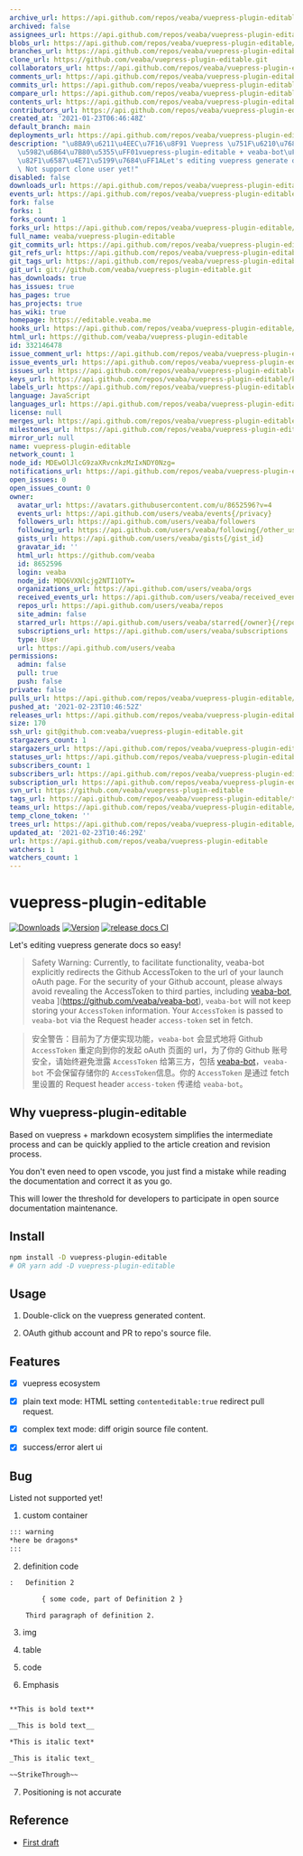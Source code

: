 ```yaml
---
archive_url: https://api.github.com/repos/veaba/vuepress-plugin-editable/{archive_format}{/ref}
archived: false
assignees_url: https://api.github.com/repos/veaba/vuepress-plugin-editable/assignees{/user}
blobs_url: https://api.github.com/repos/veaba/vuepress-plugin-editable/git/blobs{/sha}
branches_url: https://api.github.com/repos/veaba/vuepress-plugin-editable/branches{/branch}
clone_url: https://github.com/veaba/vuepress-plugin-editable.git
collaborators_url: https://api.github.com/repos/veaba/vuepress-plugin-editable/collaborators{/collaborator}
comments_url: https://api.github.com/repos/veaba/vuepress-plugin-editable/comments{/number}
commits_url: https://api.github.com/repos/veaba/vuepress-plugin-editable/commits{/sha}
compare_url: https://api.github.com/repos/veaba/vuepress-plugin-editable/compare/{base}...{head}
contents_url: https://api.github.com/repos/veaba/vuepress-plugin-editable/contents/{+path}
contributors_url: https://api.github.com/repos/veaba/vuepress-plugin-editable/contributors
created_at: '2021-01-23T06:46:48Z'
default_branch: main
deployments_url: https://api.github.com/repos/veaba/vuepress-plugin-editable/deployments
description: "\u8BA9\u6211\u4EEC\u7F16\u8F91 Vuepress \u751F\u6210\u7684\u6587\u6863\
  \u5982\u6B64\u7B80\u5355\uFF01vuepress-plugin-editable + veaba-bot\uFF08\u4EE5\u4E0B\
  \u82F1\u6587\u4E71\u5199\u7684\uFF1ALet's editing vuepress generate docs so easy!\uFF09\
  \ Not support clone user yet!"
disabled: false
downloads_url: https://api.github.com/repos/veaba/vuepress-plugin-editable/downloads
events_url: https://api.github.com/repos/veaba/vuepress-plugin-editable/events
fork: false
forks: 1
forks_count: 1
forks_url: https://api.github.com/repos/veaba/vuepress-plugin-editable/forks
full_name: veaba/vuepress-plugin-editable
git_commits_url: https://api.github.com/repos/veaba/vuepress-plugin-editable/git/commits{/sha}
git_refs_url: https://api.github.com/repos/veaba/vuepress-plugin-editable/git/refs{/sha}
git_tags_url: https://api.github.com/repos/veaba/vuepress-plugin-editable/git/tags{/sha}
git_url: git://github.com/veaba/vuepress-plugin-editable.git
has_downloads: true
has_issues: true
has_pages: true
has_projects: true
has_wiki: true
homepage: https://editable.veaba.me
hooks_url: https://api.github.com/repos/veaba/vuepress-plugin-editable/hooks
html_url: https://github.com/veaba/vuepress-plugin-editable
id: 332146478
issue_comment_url: https://api.github.com/repos/veaba/vuepress-plugin-editable/issues/comments{/number}
issue_events_url: https://api.github.com/repos/veaba/vuepress-plugin-editable/issues/events{/number}
issues_url: https://api.github.com/repos/veaba/vuepress-plugin-editable/issues{/number}
keys_url: https://api.github.com/repos/veaba/vuepress-plugin-editable/keys{/key_id}
labels_url: https://api.github.com/repos/veaba/vuepress-plugin-editable/labels{/name}
language: JavaScript
languages_url: https://api.github.com/repos/veaba/vuepress-plugin-editable/languages
license: null
merges_url: https://api.github.com/repos/veaba/vuepress-plugin-editable/merges
milestones_url: https://api.github.com/repos/veaba/vuepress-plugin-editable/milestones{/number}
mirror_url: null
name: vuepress-plugin-editable
network_count: 1
node_id: MDEwOlJlcG9zaXRvcnkzMzIxNDY0Nzg=
notifications_url: https://api.github.com/repos/veaba/vuepress-plugin-editable/notifications{?since,all,participating}
open_issues: 0
open_issues_count: 0
owner:
  avatar_url: https://avatars.githubusercontent.com/u/8652596?v=4
  events_url: https://api.github.com/users/veaba/events{/privacy}
  followers_url: https://api.github.com/users/veaba/followers
  following_url: https://api.github.com/users/veaba/following{/other_user}
  gists_url: https://api.github.com/users/veaba/gists{/gist_id}
  gravatar_id: ''
  html_url: https://github.com/veaba
  id: 8652596
  login: veaba
  node_id: MDQ6VXNlcjg2NTI1OTY=
  organizations_url: https://api.github.com/users/veaba/orgs
  received_events_url: https://api.github.com/users/veaba/received_events
  repos_url: https://api.github.com/users/veaba/repos
  site_admin: false
  starred_url: https://api.github.com/users/veaba/starred{/owner}{/repo}
  subscriptions_url: https://api.github.com/users/veaba/subscriptions
  type: User
  url: https://api.github.com/users/veaba
permissions:
  admin: false
  pull: true
  push: false
private: false
pulls_url: https://api.github.com/repos/veaba/vuepress-plugin-editable/pulls{/number}
pushed_at: '2021-02-23T10:46:52Z'
releases_url: https://api.github.com/repos/veaba/vuepress-plugin-editable/releases{/id}
size: 170
ssh_url: git@github.com:veaba/vuepress-plugin-editable.git
stargazers_count: 1
stargazers_url: https://api.github.com/repos/veaba/vuepress-plugin-editable/stargazers
statuses_url: https://api.github.com/repos/veaba/vuepress-plugin-editable/statuses/{sha}
subscribers_count: 1
subscribers_url: https://api.github.com/repos/veaba/vuepress-plugin-editable/subscribers
subscription_url: https://api.github.com/repos/veaba/vuepress-plugin-editable/subscription
svn_url: https://github.com/veaba/vuepress-plugin-editable
tags_url: https://api.github.com/repos/veaba/vuepress-plugin-editable/tags
teams_url: https://api.github.com/repos/veaba/vuepress-plugin-editable/teams
temp_clone_token: ''
trees_url: https://api.github.com/repos/veaba/vuepress-plugin-editable/git/trees{/sha}
updated_at: '2021-02-23T10:46:29Z'
url: https://api.github.com/repos/veaba/vuepress-plugin-editable
watchers: 1
watchers_count: 1
---
```


# vuepress-plugin-editable

<p align="center">

<a href="https://npmcharts.com/compare/vuepress-plugin-editable?minimal=true"><img src="https://img.shields.io/npm/dm/vuepress-plugin-editable.svg" alt="Downloads"></a>
<a href="https://www.npmjs.com/package/vuepress-plugin-editable"><img src="https://img.shields.io/npm/v/vuepress-plugin-editable.svg" alt="Version"></a>
[![release docs CI](https://github.com/veaba/vuepress-plugin-editable/actions/workflows/release-docs.yml/badge.svg)](https://github.com/veaba/vuepress-plugin-editable/actions/workflows/release-docs.yml)

</p>

Let's editing vuepress generate docs so easy!

> Safety Warning: Currently, to facilitate functionality, veaba-bot explicitly redirects the Github AccessToken to the url of your launch oAuth page. For the security of your Github account, please always avoid revealing the AccessToken to third parties, including [veaba-bot](), veaba ](https://github.com/veaba/veaba-bot), `veaba-bot` will not keep storing your `AccessToken` information. Your `AccessToken` is passed to `veaba-bot` via the Request header `access-token` set in fetch.

> 安全警告：目前为了方便实现功能，`veaba-bot` 会显式地将 Github `AccessToken` 重定向到你的发起 oAuth 页面的 url，为了你的 Github 账号安全，请始终避免泄露 `AccessToken` 给第三方，包括 [veaba-bot](https://github.com/veaba/veaba-bot)，`veaba-bot` 不会保留存储你的 `AccessToken`信息。你的 `AccessToken` 是通过 fetch 里设置的 Request header `access-token` 传递给 `veaba-bot`。

## Why vuepress-plugin-editable

Based on vuepress + markdown ecosystem simplifies the intermediate process and can be quickly applied to the article creation and revision process.

You don't even need to open vscode, you just find a mistake while reading the documentation and correct it as you go.

This will lower the threshold for developers to participate in open source documentation maintenance.

## Install

```sh
npm install -D vuepress-plugin-editable
# OR yarn add -D vuepress-plugin-editable
```

## Usage

1. Double-click on the vuepress generated content.

2. OAuth github account and PR to repo's source file.

## Features

- [x] vuepress ecosystem

- [x] plain text mode: HTML setting `contenteditable:true` redirect pull request.

- [x] complex text mode: diff origin source file content.

- [x] success/error alert ui

## Bug

Listed not supported yet!

1. custom container

```txt
::: warning
*here be dragons*
:::

```

2. definition code

```txt
:   Definition 2

        { some code, part of Definition 2 }

    Third paragraph of definition 2.

```

3. img

4. table

5. code

6. Emphasis

```txt

**This is bold text**

__This is bold text__

*This is italic text*

_This is italic text_

~~StrikeThrough~~

```

7. Positioning is not accurate

## Reference

- [First draft](https://github.com/vuejs/docs-next-zh-cn/discussions/377#discussioncomment-298623)
